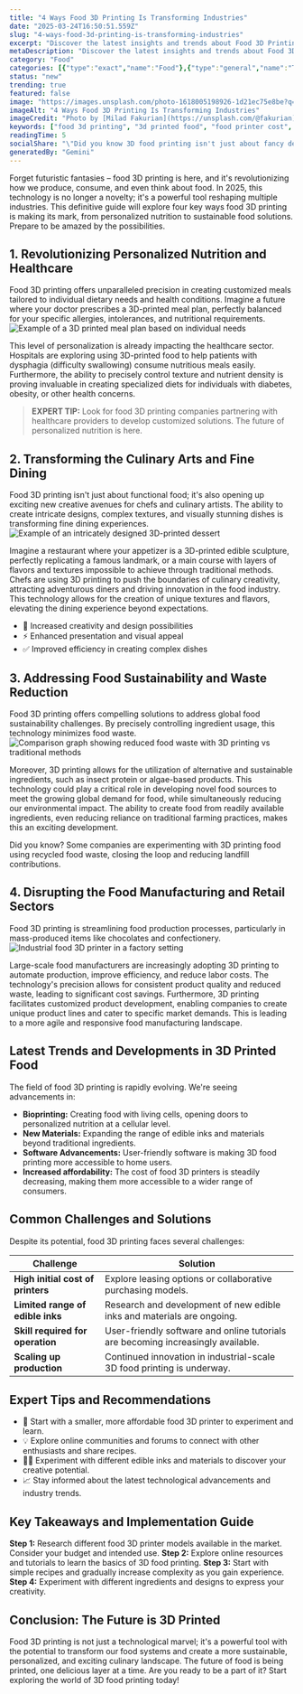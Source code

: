 ```yaml
---
title: "4 Ways Food 3D Printing Is Transforming Industries"
date: "2025-03-24T16:50:51.559Z"
slug: "4-ways-food-3d-printing-is-transforming-industries"
excerpt: "Discover the latest insights and trends about Food 3D Printing. This comprehensive guide covers everything you need to know about Food 3D Printing in 2025."
metaDescription: "Discover the latest insights and trends about Food 3D Printing. This comprehensive guide covers everything you need to know about Food 3D Printing in 2025."
category: "Food"
categories: [{"type":"exact","name":"Food"},{"type":"general","name":"Technology"},{"type":"medium","name":"Additive Manufacturing"},{"type":"specific","name":"Material Science"},{"type":"niche","name":"Bioprinting"}]
status: "new"
trending: true
featured: false
image: "https://images.unsplash.com/photo-1618005198926-1d21ec75e8be?q=85&w=1200&fit=max&fm=webp&auto=compress"
imageAlt: "4 Ways Food 3D Printing Is Transforming Industries"
imageCredit: "Photo by [Milad Fakurian](https://unsplash.com/@fakurian) on Unsplash"
keywords: ["food 3d printing", "3d printed food", "food printer cost", "best food 3d printer", "3d printed food recipes", "how to 3d print food", "buy food 3d printer", "3d printed chocolate", "future of food 3d printing", "3d printed food at home"]
readingTime: 5
socialShare: "\"Did you know 3D food printing isn't just about fancy desserts? It's revolutionizing healthcare by creating personalized meals for patients with swallowing difficulties!\""
generatedBy: "Gemini"
---
```




Forget futuristic fantasies – food 3D printing is here, and it's revolutionizing how we produce, consume, and even think about food.  In 2025, this technology is no longer a novelty; it's a powerful tool reshaping multiple industries. This definitive guide will explore four key ways food 3D printing is making its mark, from personalized nutrition to sustainable food solutions. Prepare to be amazed by the possibilities.

## 1. Revolutionizing Personalized Nutrition and Healthcare

Food 3D printing offers unparalleled precision in creating customized meals tailored to individual dietary needs and health conditions.  Imagine a future where your doctor prescribes a 3D-printed meal plan, perfectly balanced for your specific allergies, intolerances, and nutritional requirements.  ![Example of a 3D printed meal plan based on individual needs](https://images.unsplash.com/photo-1631700611307-37dbcb89ef7e?q=85&w=1200&fit=max&fm=webp&auto=compress)

This level of personalization is already impacting the healthcare sector.  Hospitals are exploring using 3D-printed food to help patients with dysphagia (difficulty swallowing) consume nutritious meals easily.  Furthermore, the ability to precisely control texture and nutrient density is proving invaluable in creating specialized diets for individuals with diabetes, obesity, or other health concerns.

> **EXPERT TIP:** Look for food 3D printing companies partnering with healthcare providers to develop customized solutions. The future of personalized nutrition is here.

## 2. Transforming the Culinary Arts and Fine Dining

Food 3D printing isn't just about functional food; it's also opening up exciting new creative avenues for chefs and culinary artists.  The ability to create intricate designs, complex textures, and visually stunning dishes is transforming fine dining experiences. ![Example of an intricately designed 3D-printed dessert](https://images.unsplash.com/photo-1635234736265-7c6f4a25ebe5?q=85&w=1200&fit=max&fm=webp&auto=compress)

Imagine a restaurant where your appetizer is a 3D-printed edible sculpture, perfectly replicating a famous landmark, or a main course with layers of flavors and textures impossible to achieve through traditional methods.  Chefs are using 3D printing to push the boundaries of culinary creativity, attracting adventurous diners and driving innovation in the food industry.  This technology allows for the creation of unique textures and flavors, elevating the dining experience beyond expectations.

* 🔑 Increased creativity and design possibilities
* ⚡ Enhanced presentation and visual appeal
* ✅ Improved efficiency in creating complex dishes

## 3.  Addressing Food Sustainability and Waste Reduction

Food 3D printing offers compelling solutions to address global food sustainability challenges. By precisely controlling ingredient usage, this technology minimizes food waste. ![Comparison graph showing reduced food waste with 3D printing vs traditional methods](https://images.unsplash.com/photo-1618005198926-1d21ec75e8be?q=85&w=1200&fit=max&fm=webp&auto=compress)

Moreover, 3D printing allows for the utilization of alternative and sustainable ingredients, such as insect protein or algae-based products.  This technology could play a critical role in developing novel food sources to meet the growing global demand for food, while simultaneously reducing our environmental impact.  The ability to create food from readily available ingredients, even reducing reliance on traditional farming practices, makes this an exciting development.

Did you know?  Some companies are experimenting with 3D printing food using recycled food waste, closing the loop and reducing landfill contributions.

## 4.  Disrupting the Food Manufacturing and Retail Sectors

Food 3D printing is streamlining food production processes, particularly in mass-produced items like chocolates and confectionery. ![Industrial food 3D printer in a factory setting](https://images.unsplash.com/photo-1634320714682-ae8b9c9cee60?q=85&w=1200&fit=max&fm=webp&auto=compress)

Large-scale food manufacturers are increasingly adopting 3D printing to automate production, improve efficiency, and reduce labor costs.  The technology's precision allows for consistent product quality and reduced waste, leading to significant cost savings.  Furthermore, 3D printing facilitates customized product development, enabling companies to create unique product lines and cater to specific market demands.  This is leading to a more agile and responsive food manufacturing landscape.

##  Latest Trends and Developments in 3D Printed Food

The field of food 3D printing is rapidly evolving.  We're seeing advancements in:

* **Bioprinting:**  Creating food with living cells, opening doors to personalized nutrition at a cellular level.
* **New Materials:**  Expanding the range of edible inks and materials beyond traditional ingredients.
* **Software Advancements:**  User-friendly software is making 3D food printing more accessible to home users.
* **Increased affordability:**  The cost of food 3D printers is steadily decreasing, making them more accessible to a wider range of consumers.

## Common Challenges and Solutions

Despite its potential, food 3D printing faces several challenges:

| Challenge                     | Solution                                                                    |
|------------------------------|----------------------------------------------------------------------------|
| **High initial cost of printers** | Explore leasing options or collaborative purchasing models.                    |
| **Limited range of edible inks** | Research and development of new edible inks and materials are ongoing.      |
| **Skill required for operation** | User-friendly software and online tutorials are becoming increasingly available. |
| **Scaling up production**     | Continued innovation in industrial-scale 3D food printing is underway.     |

## Expert Tips and Recommendations

* 🌱  Start with a smaller, more affordable food 3D printer to experiment and learn.
* 💡 Explore online communities and forums to connect with other enthusiasts and share recipes.
* 👨‍🍳  Experiment with different edible inks and materials to discover your creative potential.
* 📈  Stay informed about the latest technological advancements and industry trends.

##  Key Takeaways and Implementation Guide

**Step 1:** Research different food 3D printer models available in the market. Consider your budget and intended use.
**Step 2:**  Explore online resources and tutorials to learn the basics of 3D food printing.
**Step 3:**  Start with simple recipes and gradually increase complexity as you gain experience.
**Step 4:**  Experiment with different ingredients and designs to express your creativity.

## Conclusion: The Future is 3D Printed

Food 3D printing is not just a technological marvel; it's a powerful tool with the potential to transform our food systems and create a more sustainable, personalized, and exciting culinary landscape.  The future of food is being printed, one delicious layer at a time.  Are you ready to be a part of it?  Start exploring the world of 3D food printing today!

